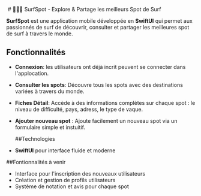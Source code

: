  # 🏄🏼‍♀️ SurfSpot - Explore & Partage les meilleurs Spot de Surf

 **SurfSpot** est une application mobile développée en **SwiftUI** qui permet aux passionnés de surf de découvrir, consulter et partager les meilleures spot de surf à travers le monde.

 ## Fonctionnalités 

- **Connexion**: les utilisateurs ont déjà incrit peuvent se connecter dans l'applocation.
- **Consulter les spots**: Découvre tous les spots avec des destinations variées à travers du monde.
- **Fiches Détail**: Accède à des informations complètes sur chaque spot : le niveau de difficulté, pays, adress, le type de vaque.
- **Ajouter nouveau spot** : Ajoute facilement un nouveau spot via un formulaire simple et instuitif.

  ##Technologies
-  **SwiftUI** pour interface fluide et moderne

  ##Fontionnalités à venir
- Interface pour l'inscription des nouveaux utilisateurs
- Création et gestion de profils utilisateurs
- Système de notation et avis pour chaque spot
